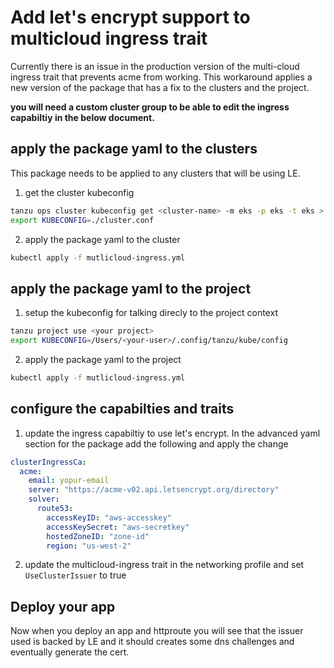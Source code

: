# Add let's encrypt support to multicloud ingress trait

Currently there is an issue in the production version of the multi-cloud ingress trait that prevents acme from working. This workaround applies a new version of the package that has a fix to the clusters and the project. 

**you will need a custom cluster group to be able to edit the ingress capabiltiy in the below document.**

## apply the package yaml to the clusters

This package needs to be applied to any clusters that will be using LE.

1. get the cluster kubeconfig
```bash
tanzu ops cluster kubeconfig get <cluster-name> -m eks -p eks -t eks > cluster.conf
export KUBECONFIG=./cluster.conf
```

2. apply the package yaml to the cluster

```bash
kubectl apply -f mutlicloud-ingress.yml
```


## apply the package yaml to the project


1. setup the kubeconfig for talking direcly to the project context

```bash
tanzu project use <your project>
export KUBECONFIG=/Users/<your-user>/.config/tanzu/kube/config
```

2. apply the package yaml to the project

```bash
kubectl apply -f mutlicloud-ingress.yml
```


## configure the capabilties and traits

1. update the ingress capabiltiy to use let's encrypt. In the advanced yaml section for the package add the following and apply the change

```yaml
clusterIngressCa:
  acme:
    email: yopur-email
    server: "https://acme-v02.api.letsencrypt.org/directory"
    solver:
      route53:
        accessKeyID: "aws-accesskey"
        accessKeySecret: "aws-secretkey"
        hostedZoneID: "zone-id"
        region: "us-west-2"
```

2. update the multicloud-ingress trait in the networking profile and set `UseClusterIssuer` to true


## Deploy your app

Now when you deploy an app and httproute you will see that the issuer used is backed by LE and it should creates some dns challenges and eventually generate the cert.  

